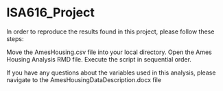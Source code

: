 # ISA616_Project
 
In order to reproduce the results found in this project, please follow these steps:

Move the AmesHousing.csv file into your local directory.
Open the Ames Housing Analysis RMD file.
Execute the script in sequential order.

If you have any questions about the variables used in this analysis, please navigate to the AmesHousingDataDescription.docx file